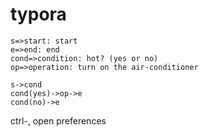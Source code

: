 # typora

```flow
s=>start: start
e=>end: end
cond=>condition: hot? (yes or no)
op=>operation: turn on the air-conditioner

s->cond
cond(yes)->op->e
cond(no)->e
```
ctrl-,  open preferences


